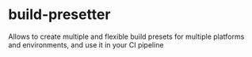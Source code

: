 # build-presetter
Allows to create multiple and flexible build presets for multiple platforms and environments, and use it in your CI pipeline
